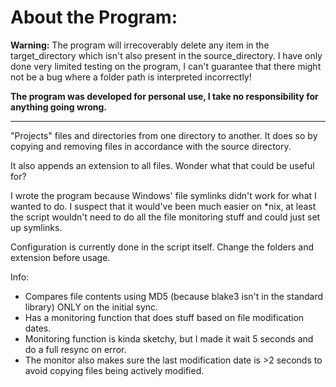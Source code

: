 # About the Program:

**Warning:** The program will irrecoverably delete any item in the target_directory which isn't also present in the source_directory. I have only done very limited testing on the program, I can't guarantee that there might not be a bug where a folder path is interpreted incorrectly!

**The program was developed for personal use, I take no responsibility for anything going wrong.**

---

"Projects" files and directories from one directory to another. It does so by copying and removing files in accordance with the source directory.

It also appends an extension to all files. Wonder what that could be useful for?

I wrote the program because Windows' file symlinks didn't work for what I wanted to do. I suspect that it would've been much easier on \*nix, at least the script wouldn't need to do all the file monitoring stuff and could just set up symlinks.

Configuration is currently done in the script itself. Change the folders and extension before usage.

Info:
- Compares file contents using MD5 (because blake3 isn't in the standard library) ONLY on the initial sync.
- Has a monitoring function that does stuff based on file modification dates.
- Monitoring function is kinda sketchy, but I made it wait 5 seconds and do a full resync on error.
- The monitor also makes sure the last modification date is >2 seconds to avoid copying files being actively modified.
